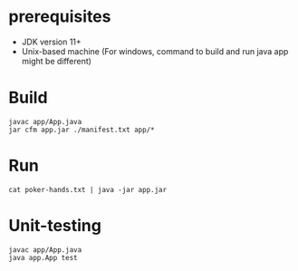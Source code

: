 # prerequisites
- JDK version 11+
- Unix-based machine (For windows, command to build and run java app might be different)

# Build
```
javac app/App.java
jar cfm app.jar ./manifest.txt app/*
```

# Run
```
cat poker-hands.txt | java -jar app.jar
```

# Unit-testing
```
javac app/App.java
java app.App test
```

